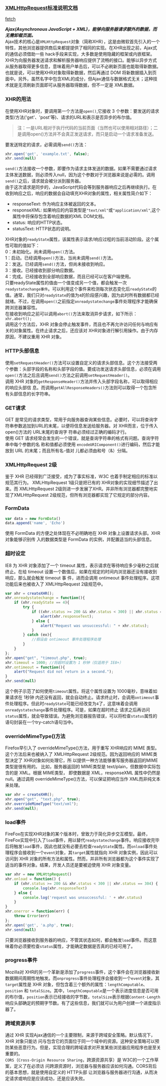 ### [XMLHttpRequest标准说明文档](https://xhr.spec.whatwg.org/)  
[fetch](https://developer.mozilla.org/zh-CN/docs/Web/API/Fetch_API/Using_Fetch)  

***Ajax(Asynchronous JavaScript + XML)，能够向服务器请求额外的数据，而无需卸载页面。***   
Ajax技术的核心是`XMLHttpRequest`对象（简称XHR），这是由微软首先引入的一个特性，其他浏览器提供商后来都提提供了相同的实现。在XHR出现之前，Ajax式的通信必须借助一些 hack手段来实现，大多数是使用隐藏的框架或内嵌框架。XHR为向服务器发送请求和解析服务器响应提供了流畅的接口。能够以异步方式从服务器取得更多信息，意味着用户单击后，可以不必刷新页面也能取得新数据。也就是说，可以使用XHR对象取得新数据，然后再通过 DOM 将新数据插入到页面中。另外，虽然名字中包含XML的成分，但Ajax通信与数据格式无关；这种技术就是无须刷新页面即可从服务器取得数据，但不一定是 XML数据。  

### XHR的用法  
在使用XHR对象时，要调用第一个方法是`open()`,它接收 3 个参数：要发送的请求类型/方法('get'、'post'等)、请求的URL和表示是否异步的布尔值。
>注：一是URL相对于执行代码的当前页面（当然也可以使用相对路径）；二是调用open()方法并不会真正发送请求，而只是启动一个请求准备发送。    

要发送特定的请求，必需调用`send()`方法：  
```javascript
xhr.open('get', 'example.txt', false);
xhr.send(null)
```
`send()`方法接收一个参数，即要作为请求主体发送的数据。如果不需要通过请求主体发送数据，则必须传入null，因为这个参数对于浏览器来说是必需的。调用`send()`之后，请求就会被分派到服务器。  
由于这次请求是同步的，JavaScript代码会等到服务器响应之后再继续执行。在收到响应之后，响应的数据会自动填充XHR对象的属性，相关属性简介如下：  
* responseText: 作为响应主体被返回的文本。  
* responseXML: 如果响应的内容类型是`"text/xml"`或`"application/xml"`,这个属性中将保存包含着响应数据的XML DOM文档。  
* status: 响应的HTTP状态。  
* statusText: HTTP状态的说明。  

XHR对象的`readyState`属性，该属性表示请求/响应过程的当前活动阶段。这个属性可取的值如下：  
0：未初始化。尚未调用`open()`方法。  
1：启动。已经调用`open()`方法，当尚未调用`send()`方法。  
2：发送。已经调用`send()`方法，但尚未接收到响应。  
3：接收。已经接收到部分响应数据。  
4：完成。已经接收到全部响应数据，而且已经可以在客户端使用。  
只要readyState属性的值由一个值变成另一个值，都会触发一次`readystatechange事件`。可以利用这个事件来检测每次状态变化后`readyState`的值。通常，我们只对`readyState`的值为`4`的阶段感兴趣，因为此时所有数据都已经就绪。不过，在调用`open()`之前指定`onreadystatechange`事件处理程序才能确保跨浏览器兼容性。  
在接收到响应之前可以调用`abort()`方法来取消异步请求，如下所示：  
`xhr.abort();`  
调用这个方法后，XHR 对象会停止触发事件，而且也不再允许访问任何与响应有关的对象属性。在终止请求之后，还应该对 XHR对象进行解引用操作。由于内存原因，不建议重用 XHR 对象。 
### HTTP头部信息  
使用`setRequestHeader()`方法可以设置自定义的请求头部信息。这个方法接受两个参数：头部字段的名称和头部字段的值。要成功发送请求头部信息，必须在调用`open()`方法之后且调用`send()`方法之前调用`setRequestHeader()`。  
调用 XHR 对象的`getResponseHeader()`方法并传入头部字段名称，可以取得相应的响应头部信 息。而调用`getAllResponseHeaders()`方法则可以取得一个包含所有头部信息的长字符串。  
### GET请求  
GET 是常见的请求类型，常用于向服务器查询某些信息。必要时，可以将查询字符串参数追加到URL的末尾，以便将信息发送给服务器。对 XHR而言，位于传入 open()方法的 URL末尾的查询字 符串必须经过正确的编码才行。  
使用 GET 请求经常会发生的一个错误，就是查询字符串的格式有问题。查询字符串中每个参数的名 称和值都必须使用 `encodeURIComponent()`进行编码，然后才能放到 URL 的末尾；而且所有名-值对 儿都必须由和号（&）分隔。  

### XMLHttpRequest 2级  
鉴于 XHR 已经得到广泛接受，成为了事实标准，W3C 也着手制定相应的标准以规范其行为。 XMLHttpRequest 1级只是把已有的 XHR对象的实现细节描述了出来。而 XMLHttpRequest 2级则进一步发展了XHR。并非所有浏览器都完整地实现了XMLHttpRequest 2级规范，但所有浏览器都实现了它规定的部分内容。  
### FormData   
```javascript
var data = new FormData()
data.append('name', 'Echo')
```
使用 FormData 的方便之处体现在不必明确地在 XHR 对象上设置请求头部。XHR对象能够识别传 入的数据类型是 FormData 的实例，并配置适当的头部信息。  
### 超时设定  
IE8 为 XHR 对象添加了一个 timeout 属性，表示请求在等待响应多少毫秒之后就终止。在给 timeout 设置一个数值后，如果在规定的时间内浏览器还没有接收到响应，那么就会触发 timeout 事 件，进而会调用 ontimeout 事件处理程序。这项功能后来也被收入了 XMLHttpRequest 2级规范中。  
```javascript
var xhr = createXHR(); 
xhr.onreadystatechange = function(){     
    if (xhr.readyState == 4){         
        try {             
            if ((xhr.status >= 200 && xhr.status < 300) || xhr.status == 304){
                alert(xhr.responseText);             
            } else {                 
                alert("Request was unsuccessful: " + xhr.status);             
            }         
        } catch (ex){             
            //假设由 ontimeout 事件处理程序处理         
        }     
    } 
}; 
xhr.open("get", "timeout.php", true); 
xhr.timeout = 1000; //将超时设置为 1 秒钟（仅适用于 IE8+） 
xhr.ontimeout = function(){     
    alert("Request did not return in a second.");
}
xhr.send(null) 
``` 
这个例子示范了如何使用`timeout`属性。将这个属性设置为 1000毫秒，意味着如果请求在 1秒钟 内还没有返回，就会自动终止。请求终止时，会调用`ontimeout`事件处理程序。但此时`readyState`可能已经改变为`4`了，这意味着会调用`onreadystatechange`事件处理程序。可是，如果在超时终止 请求之后再访问`status`属性，就会导致错误。为避免浏览器报告错误，可以将检查`status`属性的语句封装在一个try-catch语句当中。  
### overrideMimeType()方法  
Firefox早引入了 overrideMimeType()方法，用于重写 XHR响应的 MIME 类型。这个方法后来也被纳入了 XMLHttpRequest 2级规范。因为返回响应的 MIME类型决定了 XHR对象如何处理它，所 以提供一种方法能够重写服务器返回的MIME类型是很有用的。 比如，服务器返回的 MIME类型是 text/plain，但数据中实际包含的是 XML。根据 MIME类型， 即使数据是 XML，responseXML 属性中仍然是null。通过调用 overrideMimeType()方法，可以保证把响应当作 XML而非纯文本来处理。   
```javascript
var xhr = createXHR(); 
xhr.open("get", "text.php", true); 
xhr.overrideMimeType("text/xml"); 
xhr.send(null); 
```  
### load事件  
FireFox在实现XHR对象的某个版本时，曾致力于简化异步交互模型。最终，FireFox实现中引入了`load`事件，用以替代`readystatechange`事件。响应接收完毕后将触发`load`事件，因此也就没有必要去检查`readyState`属性。而`onload`事件处理程序会接收到一个`event`对象，其`target`属性就指向 XHR 对象实例，因此可以访问到 XHR 对象的所有方法和属性。然而，并非所有浏览器都为这个事件实现了适当的事件对象。结果，开发人员还是要被迫使用 XHR 对象变量。  
```javascript
var xhr = new XMLHttpRequest()
xhr.onload = function() {
    if (xhr.status >= 200 && xhr.status < 300 || xhr.status == 304) {
        console.log(xhr.responseText)
    } else {
        console.log('request was unsuccessful: ' + xhr.status)
    }
}
xhr.onerror = function(err) {
    throw Error(err)
};
xhr.open('get', 'a.php', true);
xhr.send(null)
```
只要浏览器接收到服务器的响应，不管其状态如何，都会触发`load`事件。而这意味着你必须要检查`status`属性，才能确定数据是否真的已经可用了。  

### progress事件  
Mozilla对 XHR的另一个革新是添加了`progress`事件，这个事件会在浏览器接收新数据期间周期性地触发。而`onprogress`事件处理程序会接收到一个`event`对象，其`target`属性是 XHR 对象，但包含着三个额外的属性：`lengthComputable`、`position` 和 `totalSize`。其中，`lengthComputable`是一个表示进度信息是否可用的布尔值，`position`表示已经接收的字节数，`totalSize`表示根据`Content-Length`响应头部确定的预期字节数。有了这些信息，我们就可以为用户创建一个进度指示器了。  
### 跨域资源共享  
通过 XHR 实现Ajax通信的一个主要限制，来源于跨域安全策略。默认情况下，XHR 对象只能访 问与包含它的页面位于同一个域中的资源。这种安全策略可以预防某些恶意行为。但是，实现合理的跨域请求对开发某些浏览器应用程序也是至关重要的。  
`CORS`（`Cross-Origin Resource Sharing`，跨源资源共享）是 W3C的一个工作草案，定义了在必须访 问跨源资源时，浏览器与服务器应该如何沟通。CORS背后的基本思想，就是使用自定义的 HTTP头部 让浏览器与服务器进行沟通，从而决定请求或响应是应该成功，还是应该失败。  
